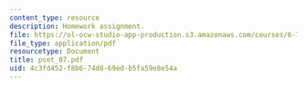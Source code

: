 ```yaml
---
content_type: resource
description: Homework assignment.
file: https://ol-ocw-studio-app-production.s3.amazonaws.com/courses/6-781j-submicrometer-and-nanometer-technology-spring-2006/4c3fd452f8b674d869edb5fa59e8e54a_pset_07.pdf
file_type: application/pdf
resourcetype: Document
title: pset_07.pdf
uid: 4c3fd452-f8b6-74d8-69ed-b5fa59e8e54a
---
```

